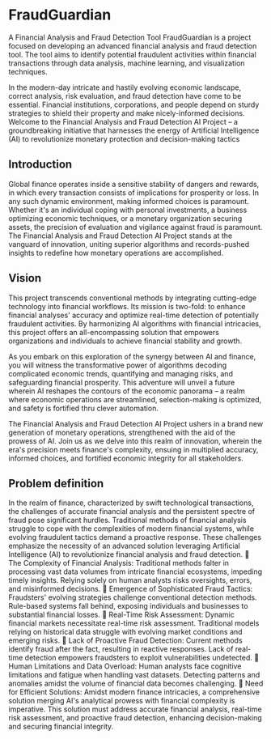 # FraudGuardian
A Financial Analysis and Fraud Detection Tool
FraudGuardian is a project focused on developing an advanced financial analysis and fraud detection tool. The tool aims to identify potential fraudulent activities within financial transactions through data analysis, machine learning, and visualization techniques.

In the modern-day intricate and hastily evolving economic landscape, correct analysis, risk evaluation, and fraud detection have come to be essential. Financial institutions, corporations, and people depend on sturdy strategies to shield their property and make nicely-informed decisions. Welcome to the Financial Analysis and Fraud Detection AI Project – a groundbreaking initiative that harnesses the energy of Artificial Intelligence (AI) to revolutionize monetary protection and decision-making tactics

## Introduction

Global finance operates inside a sensitive stability of dangers and rewards, in which every transaction consists of implications for prosperity or loss. In any such dynamic environment, making informed choices is paramount. Whether it's an individual coping with personal investments, a business optimizing economic techniques, or a monetary organization securing assets, the precision of evaluation and vigilance against fraud is paramount. The Financial Analysis and Fraud Detection AI Project stands at the vanguard of innovation, uniting superior algorithms and records-pushed insights to redefine how monetary operations are accomplished.

## Vision

This project transcends conventional methods by integrating cutting-edge technology into financial workflows. Its mission is two-fold: to enhance financial analyses' accuracy and optimize real-time detection of potentially fraudulent activities. By harmonizing AI algorithms with financial intricacies, this project offers an all-encompassing solution that empowers organizations and individuals to achieve financial stability and growth.

As you embark on this exploration of the synergy between AI and finance, you will witness the transformative power of algorithms decoding complicated economic trends, quantifying and managing risks, and safeguarding financial prosperity. This adventure will unveil a future wherein AI reshapes the contours of the economic panorama – a realm where economic operations are streamlined, selection-making is optimized, and safety is fortified thru clever automation.

The Financial Analysis and Fraud Detection AI Project ushers in a brand new generation of monetary operations, strengthened with the aid of the prowess of AI. Join us as we delve into this realm of innovation, wherein the era's precision meets finance's complexity, ensuing in multiplied accuracy, informed choices, and fortified economic integrity for all stakeholders.

## Problem definition

In the realm of finance, characterized by swift technological transactions, the challenges of 
accurate financial analysis and the persistent spectre of fraud pose significant hurdles. 
Traditional methods of financial analysis struggle to cope with the complexities of modern 
financial systems, while evolving fraudulent tactics demand a proactive response. These 
challenges emphasize the necessity of an advanced solution leveraging Artificial Intelligence (AI) 
to revolutionize financial analysis and fraud detection.
 The Complexity of Financial Analysis: Traditional methods falter in processing vast data 
volumes from intricate financial ecosystems, impeding timely insights. Relying solely on 
human analysts risks oversights, errors, and misinformed decisions.
 Emergence of Sophisticated Fraud Tactics: Fraudsters' evolving strategies challenge 
conventional detection methods. Rule-based systems fall behind, exposing individuals 
and businesses to substantial financial losses.
 Real-Time Risk Assessment: Dynamic financial markets necessitate real-time risk 
assessment. Traditional models relying on historical data struggle with evolving market 
conditions and emerging risks.
 Lack of Proactive Fraud Detection: Current methods identify fraud after the fact, 
resulting in reactive responses. Lack of real-time detection empowers fraudsters to 
exploit vulnerabilities undetected.
 Human Limitations and Data Overload: Human analysts face cognitive limitations and 
fatigue when handling vast datasets. Detecting patterns and anomalies amidst the 
volume of financial data becomes challenging.
 Need for Efficient Solutions: Amidst modern finance intricacies, a comprehensive 
solution merging AI's analytical prowess with financial complexity is imperative. This 
solution must address accurate financial analysis, real-time risk assessment, and 
proactive fraud detection, enhancing decision-making and securing financial integrity.

